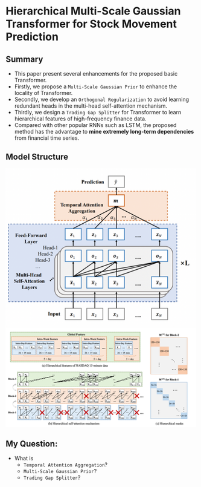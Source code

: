 # Hierarchical Multi-Scale Gaussian Transformer for Stock Movement Prediction
## Summary
- This paper present several enhancements for the proposed basic Transformer. 
- Firstly, we propose a `Multi-Scale Gaussian Prior` to enhance the locality of Transformer. 
- Secondly, we develop an `Orthogonal Regularization` to avoid learning redundant heads in the multi-head self-attention mechanism. 
- Thirdly, we design a `Trading Gap Splitter` for Transformer to learn hierarchical features of high-frequency finance data. 
- Compared with other popular RNNs such as LSTM, the proposed method has the advantage to **mine extremely long-term dependencies** from financial time series.

## Model Structure
![](img/ms.png)
![](img/t_gap.png)

## My Question:
- What is 
  - `Temporal Attention Aggregation`?
  - `Multi-Scale Gaussian Prior`?
  - `Trading Gap Splitter`?